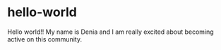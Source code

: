 # hello-world

Hello world!!  My name is Denia and I am really excited about becoming active on this community.
